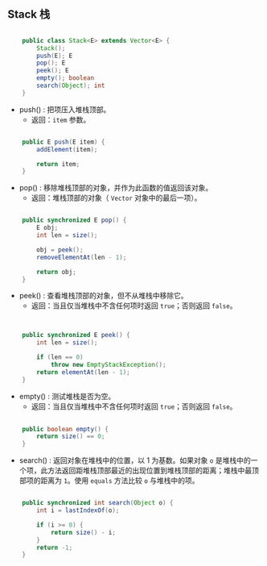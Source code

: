 ## Stack 栈



~~~java

    public class Stack<E> extends Vector<E> {
        Stack();
        push(E); E
        pop(); E
        peek(); E
        empty(); boolean
        search(Object); int
    }

~~~



- push() : 把项压入堆栈顶部。
  - 返回：`item` 参数。

~~~java

    public E push(E item) {
        addElement(item);

        return item;
    }

~~~



- pop() : 移除堆栈顶部的对象，并作为此函数的值返回该对象。
  - 返回：堆栈顶部的对象（ `Vector` 对象中的最后一项）。

~~~java

    public synchronized E pop() {
        E obj;
        int len = size();

        obj = peek();
        removeElementAt(len - 1);

        return obj;
    }

~~~



- peek() : 查看堆栈顶部的对象，但不从堆栈中移除它。
  - 返回：当且仅当堆栈中不含任何项时返回 `true`；否则返回 `false`。

~~~java


    public synchronized E peek() {
        int len = size();

        if (len == 0)
            throw new EmptyStackException();
        return elementAt(len - 1);
    }

~~~



- empty() : 测试堆栈是否为空。
  - 返回：当且仅当堆栈中不含任何项时返回 `true`；否则返回 `false`。

~~~java
	
	public boolean empty() {
        return size() == 0;
    }

~~~



- search() : 返回对象在堆栈中的位置，以 1 为基数。如果对象 `o` 是堆栈中的一个项，此方法返回距堆栈顶部最近的出现位置到堆栈顶部的距离；堆栈中最顶部项的距离为 `1`。使用 `equals` 方法比较 `o` 与堆栈中的项。

~~~java

    public synchronized int search(Object o) {
        int i = lastIndexOf(o);

        if (i >= 0) {
            return size() - i;
        }
        return -1;
    }

~~~





